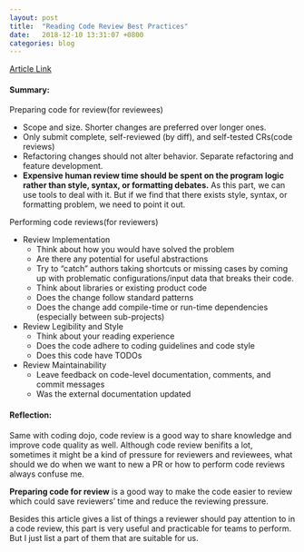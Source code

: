 ```yaml
---
layout: post
title:  "Reading Code Review Best Practices"
date:   2018-12-10 13:31:07 +0800
categories: blog
---
```


[Article Link](https://medium.com/palantir/code-review-best-practices-19e02780015f)

#### Summary:

Preparing code for review(for reviewees)
- Scope and size. Shorter changes are preferred over longer ones.
- Only submit complete, self-reviewed (by diff), and self-tested CRs(code reviews)
- Refactoring changes should not alter behavior. Separate refactoring and feature development.
- **Expensive human review time should be spent on the program logic rather than style, syntax, or formatting debates.** As this part, we can use tools to deal with it. But if we find that there exists style, syntax, or formatting problem, we need to point it out.

Performing code reviews(for reviewers)
- Review Implementation
  - Think about how you would have solved the problem
  - Are there any potential for useful abstractions
  - Try to “catch” authors taking shortcuts or missing cases by coming up with problematic configurations/input data that breaks their code.
  - Think about libraries or existing product code
  - Does the change follow standard patterns
  - Does the change add compile-time or run-time dependencies (especially between sub-projects)
- Review Legibility and Style
  - Think about your reading experience
  - Does the code adhere to coding guidelines and code style
  - Does this code have TODOs
- Review Maintainability
  - Leave feedback on code-level documentation, comments, and commit messages
  - Was the external documentation updated

#### Reflection:

Same with coding dojo, code review is a good way to share knowledge and improve code quality as well. Although code review benifits a lot, sometimes it might be a kind of pressure for reviewers and reviewees, what should we do when we want to new a PR or how to perform code reviews always confuse me.

**Preparing code for review** is a good way to make the code easier to review which could save reviewers’ time and reduce the reviewing pressure.

Besides this article gives a list of things a reviewer should pay attention to in a code review, this part is very useful and practicable for teams to perform. But I just list a part of them that are suitable for us.
